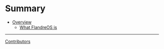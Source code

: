 # Summary

- [Overview](overview/README.md)
    - [What FlandreOS is](overview/whta-flandre-os-is.md)


-----------

[Contributors](misc/contributors.md)
